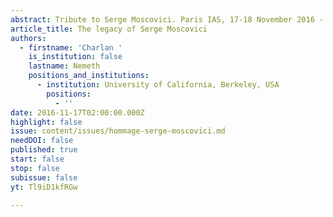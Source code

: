 ```yaml
---
abstract: Tribute to Serge Moscovici. Paris IAS, 17-18 November 2016 - Session 1
article_title: The legacy of Serge Moscovici
authors:
  - firstname: 'Charlan '
    is_institution: false
    lastname: Nemeth
    positions_and_institutions:
      - institution: University of California, Berkeley, USA
        positions:
          - ''
date: 2016-11-17T02:00:00.000Z
highlight: false
issue: content/issues/hommage-serge-moscovici.md
needDOI: false
published: true
start: false
stop: false
subissue: false
yt: Tl9iD1kfRGw

---
```

<Youtube yt="Tl9iD1kfRGw" caption="The legacy of Serge Moscovici" start="false" stop="false"></Youtube>
